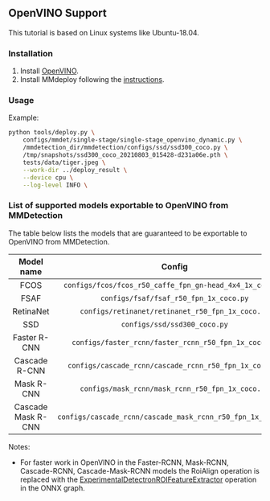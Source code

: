 ## OpenVINO Support

This tutorial is based on Linux systems like Ubuntu-18.04.

### Installation

1. Install [OpenVINO](https://docs.openvinotoolkit.org/latest/installation_guides.html).
2. Install MMdeploy following the [instructions](../build.md).

### Usage

Example:
```bash
python tools/deploy.py \
    configs/mmdet/single-stage/single-stage_openvino_dynamic.py \
    /mmdetection_dir/mmdetection/configs/ssd/ssd300_coco.py \
    /tmp/snapshots/ssd300_coco_20210803_015428-d231a06e.pth \
    tests/data/tiger.jpeg \
    --work-dir ../deploy_result \
    --device cpu \
    --log-level INFO \
```

### List of supported models exportable to OpenVINO from MMDetection

The table below lists the models that are guaranteed to be exportable to OpenVINO from MMDetection.

|    Model name      |                               Config                                | Dynamic Shape |
| :----------------: | :-----------------------------------------------------------------: | :-----------: |
| FCOS               |      `configs/fcos/fcos_r50_caffe_fpn_gn-head_4x4_1x_coco.py`       |       Y       |
| FSAF               |               `configs/fsaf/fsaf_r50_fpn_1x_coco.py`                |       Y       |
| RetinaNet          |          `configs/retinanet/retinanet_r50_fpn_1x_coco.py`           |       Y       |
| SSD                |                    `configs/ssd/ssd300_coco.py`                     |       Y       |
| Faster R-CNN       |        `configs/faster_rcnn/faster_rcnn_r50_fpn_1x_coco.py`         |       Y       |
| Cascade R-CNN      |       `configs/cascade_rcnn/cascade_rcnn_r50_fpn_1x_coco.py`        |       Y       |
| Mask R-CNN         |        `configs/mask_rcnn/mask_rcnn_r50_fpn_1x_coco.py`             |       Y       |
| Cascade Mask R-CNN |     `configs/cascade_rcnn/cascade_mask_rcnn_r50_fpn_1x_coco.py`     |       Y       |

Notes:
- For faster work in OpenVINO in the Faster-RCNN, Mask-RCNN, Cascade-RCNN, Cascade-Mask-RCNN models
the RoiAlign operation is replaced with the [ExperimentalDetectronROIFeatureExtractor](https://docs.openvinotoolkit.org/latest/openvino_docs_ops_detection_ExperimentalDetectronROIFeatureExtractor_6.html) operation in the ONNX graph.
